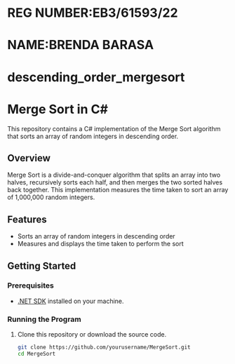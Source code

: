 
#  REG NUMBER:EB3/61593/22

#  NAME:BRENDA BARASA

# descending_order_mergesort

# Merge Sort in C#

This repository contains a C# implementation of the Merge Sort algorithm that sorts an array of random integers in descending order.

## Overview

Merge Sort is a divide-and-conquer algorithm that splits an array into two halves, recursively sorts each half, and then merges the two sorted halves back together. This implementation measures the time taken to sort an array of 1,000,000 random integers.

## Features

- Sorts an array of random integers in descending order
- Measures and displays the time taken to perform the sort

## Getting Started

### Prerequisites

- [.NET SDK](https://dotnet.microsoft.com/download) installed on your machine.

### Running the Program

1. Clone this repository or download the source code.

   ```bash
   git clone https://github.com/yourusername/MergeSort.git
   cd MergeSort

